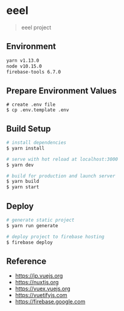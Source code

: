 # eeel

> eeel project

## Environment

```bash
yarn v1.13.0
node v10.15.0
firebase-tools 6.7.0
```

## Prepare Environment Values

```
# create .env file
$ cp .env.template .env
```

## Build Setup

``` bash
# install dependencies
$ yarn install

# serve with hot reload at localhost:3000
$ yarn dev

# build for production and launch server
$ yarn build
$ yarn start
```

## Deploy

```bash
# generate static project
$ yarn run generate

# deploy project to firebase hosting
$ firebase deploy

```

## Reference
- https://jp.vuejs.org
- https://nuxtjs.org
- https://vuex.vuejs.org
- https://vuetifyjs.com
- https://firebase.google.com
